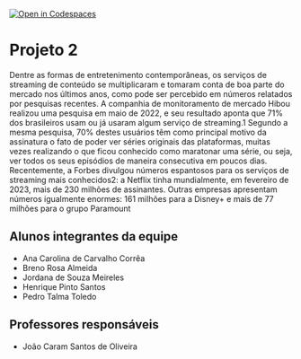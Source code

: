 [![Open in Codespaces](https://classroom.github.com/assets/launch-codespace-7f7980b617ed060a017424585567c406b6ee15c891e84e1186181d67ecf80aa0.svg)](https://classroom.github.com/open-in-codespaces?assignment_repo_id=10848517)
# Projeto 2
Dentre as formas de entretenimento contemporâneas, os serviços de streaming de conteúdo se multiplicaram e
tomaram conta de boa parte do mercado nos últimos anos, como pode ser percebido em números relatados por
pesquisas recentes.
A companhia de monitoramento de mercado Hibou realizou uma pesquisa em maio de 2022, e seu resultado
aponta que 71% dos brasileiros usam ou já usaram algum serviço de streaming.1 Segundo a mesma pesquisa, 70%
destes usuários têm como principal motivo da assinatura o fato de poder ver séries originais das plataformas, muitas
vezes realizando o que ficou conhecido como maratonar uma série, ou seja, ver todos os seus episódios de maneira
consecutiva em poucos dias.
Recentemente, a Forbes divulgou números espantosos para os serviços de streaming mais conhecidos2: a Netflix
tinha mundialmente, em fevereiro de 2023, mais de 230 milhões de assinantes. Outras empresas apresentam números
igualmente enormes: 161 milhões para a Disney+ e mais de 77 milhões para o grupo Paramount

## Alunos integrantes da equipe

* Ana Carolina de Carvalho Corrêa
* Breno Rosa Almeida
* Jordana de Souza Meireles
* Henrique Pinto Santos
* Pedro Talma Toledo

## Professores responsáveis

* João Caram Santos de Oliveira

